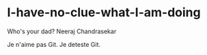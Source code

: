 # I-have-no-clue-what-I-am-doing

Who's your dad?
Neeraj Chandrasekar 

Je n'aime pas Git. Je deteste Git. 
